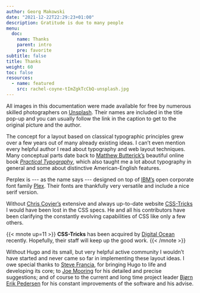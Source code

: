 ```yaml
---
author: Georg Makowski
date: "2021-12-22T22:29:23+01:00"
description: Gratitude is due to many people
menu:
  doc:
    name: Thanks
    parent: intro
    pre: favorite
subtitle: false
title: Thanks
weight: 60
toc: false
resources: 
  - name: featured
    src: rachel-coyne-tImZgkTcCbQ-unsplash.jpg
---
```


All images in this documentation were made available for free by numerous skilled photographers on [Unsplash][unsplash]. Their names are included in the title pop-up and you can usually follow the link in the caption to get to the original picture and the author.

The concept for a layout based on classical typographic principles grew over a few years out of many already existing ideas. I can’t even mention every helpful author I read about typography and web layout techniques. Many conceptual parts date back to [Matthew Butterick’s][mb] beautiful online book [_Practical Typography_][pt], which also taught me a lot about typography in general and some about distinctive American-English features.

Perplex is --- as the name says --- designed on top of [IBM’s][ibm] open corporate font family [Plex][plex]. Their fonts are thankfully very versatile and include a nice serif version.

Without [Chris Coyier’s][cc] extensive and always up-to-date website [CSS-Tricks][cc] I would have been lost in the CSS specs. He and all his contributors have been clarifying the constantly evolving capabilities of CSS like only a few others.

{{< mnote up=11 >}}
**CSS-Tricks** has been acquired by [Digital Ocean](https://digitalocean.com) recently. Hopefully, their staff will keep up the good work.
{{< /mnote >}}

Without Hugo and its small, but very helpful active community I wouldn’t have started and never came so far in implementing these layout ideas. I owe special thanks to [Steve Francia][sf], for bringing Hugo to life and developing its core; to [Joe Mooring][jm] for his detailed and precise suggestions; and of course to the current and long time project leader [Bjørn Erik Pedersen][bep] for his constant improvements of the software and his advise.

[cc]: https://chriscoyier.net/
[mb]: https://matthewbutterick.com
[bep]: https://discourse.gohugo.io/u/bep/summary
[jm]: https://discourse.gohugo.io/u/jmooring/summary
[sf]: https://spf13.com/
[pt]: https://practicaltypography.com/
[cc]: https://css-tricks.com
[go]: https://go.dev
[ibm]: https://ibm.com
[plex]: https://ibm.com/plex
[unsplash]: https://unsplash.com/
